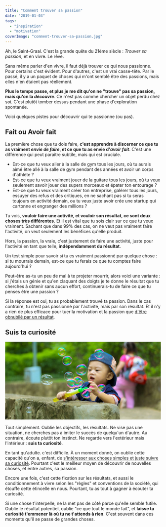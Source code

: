 ```yaml
---
title: "Comment trouver sa passion"
date: "2019-01-03"
tags:
  - "inspiration"
  - "motivation"
coverImage: "comment-trouver-sa-passion.jpg"
---
```


Ah, le Saint-Graal. C'est la grande quête du 21ème siècle : _Trouver sa passion_, et en vivre. Le rêve.

Sans même parler d'en vivre, il faut déjà trouver ce qui nous passionne. Pour certains c'est évident. Pour d'autres, c'est un vrai casse-tête. Par le passé, il y a un paquet de choses qui m'ont semblé être des passions, mais elles n'en étaient pas réellement.

**Plus le temps passe, et plus je me dit qu'on ne "trouve" pas sa passion, mais qu'on la _découvre_**. Ce n'est pas comme chercher un objet perdu chez soi. C'est plutôt tomber dessus pendant une phase d'exploration spontanée.

Voici quelques pistes pour découvrir qui te passionne (ou pas).<!--more-->

## Fait ou Avoir fait

La première chose que tu dois faire, **c'est apprendre à discerner ce que tu as vraiment _envie de faire_, et ce que tu as envie d'_avoir fait_**. C'est une différence qui peut paraitre subtile, mais qui est cruciale.

- Est-ce que tu veux aller à la salle de gym tous les jours, où tu aurais aimé être allé à la salle de gym pendant des années et avoir un corps d'athlète ?
- Est-ce que tu veux vraiment jouer de la guitare tous les jours, où tu veux seulement savoir jouer des supers morceaux et épater ton entourage ?
- Est-ce que tu veux vraiment créer ton entreprise, galérer tous les jours, essuyer des refus et des critiques, en ne sachant pas si tu seras toujours en activité demain, ou tu veux juste avoir crée une startup qui cartonne et engranger des millions ?

Tu vois, **vouloir faire une activité, et vouloir son résultat, ce sont deux choses très différentes**. Et il est vital que tu sois clair sur ce que tu veux vraiment. Sachant que dans 99% des cas, on ne veut pas vraiment faire l'activité, on veut seulement les bénéfices qu'elle produit.

Hors, la passion, la vraie, c'est justement de faire une activité, juste pour l'activité en tant que telle, **indépendamment du résultat**.

Un test simple pour savoir si tu es vraiment passionné par quelque chose : si tu mourrais demain, est-ce que tu ferais ce que tu comptes faire aujourd'hui ?

Peut-être as-tu un peu de mal à te projeter mourrir, alors voici une variante : si j'étais un génie et qu'en claquant des doigts je te donne le résultat que tu cherches à obtenir sans aucun effort, continuerais-tu de faire ce que tu penses être une passion ?

Si la réponse est oui, tu as probablement trouvé ta passion. Dans le cas contraire, tu n'est pas passionné par l'activité, mais par son résultat. Et il n'y a rien de plus efficace pour tuer la motivation et la passion que [d'être obnubilé par un résultat](https://tobal.fr/restez-motive-en-concentrant-vos-efforts-pas-vos-resultats/).

## Suis ta curiosité

![](images/trouver-sa-passion.jpg)

Tout simplement. Oublie les objectifs, les résultats. Ne vise pas une situation, ne cherches pas à imiter le succès de quelqu'un d'autre. Au contraire, écoute plutôt ton instinct. Ne regarde vers l'extérieur mais l'intérieur : **suis ta curiosité**.

En tant qu'adulte. c'est difficile. À un moment donné, on oublie cette capacité qu'on a, enfant, de [s'intéresser aux choses simples et juste suivre sa curiosité](https://tobal.fr/etre-heureux-et-trouver-la-motivation-un-jeu-denfant/). Pourtant c'est le meilleur moyen de découvrir de nouvelles choses, et entre autres, sa passion.

Encore une fois, c'est cette fixation sur les résultats, et aussi le conditionnement à vivre selon les "règles" et conventions de la société, qui étouffe cette étincelle en nous. Pourtant, tu as tout à gagner à écouter ta curiosité.

Si une chose t'interpelle, ne la met pas de côté parce qu'elle semble futile. Oublie le résultat potentiel, oublie "ce que tout le monde fait", et **laisse ta curiosité t'emmener là où tu ne t'attends à rien**. C'est souvent dans ces moments qu'il se passe de grandes choses.
